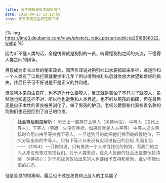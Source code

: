 ```yaml
---
title: 听不懂日语影响观影吗？
date: 2018-04-26 13:18:59
tags: 来来来喝完这杯还有三杯
---
```

{% img https://img3.doubanio.com/view/photo/s_ratio_poster/public/p2518856022.webp %}

因为听不懂人类的话，全程彷佛就是狗狗的一员，听得懂狗狗之间的交流，不懂得人类之间的纷争。

男孩成为市长以后的秘密政会，同声传译说对狗狗吐口水要抓起来坐牢，难道你和一个人类有了口角打架就要坐牢几年？所以得到权利以后就会放大欲望和曾经的损失。往后日子可不好说是不是正义的胜利呢。

流浪狗本来自由自在，也不造为什么要咬人，反正就是害怕了不开心了就咬人，虽然他也知道这样不对，所以他也避免和人类靠近。也不听从男孩的指挥，但在最后还是出于本性的善良被男驯化了，做了男孩的护卫。老板公爵那些代表权贵名称的狗狗们也还是回到了自己的位置。

> **社会等级制度解析：**
历史上一直存在上等人（保持地位），中等人（取代上等人），下等人（劳碌一生没有目标，如果有就是人人平等）
中等人追求目标时会用自由平等拉拢下等人，一旦达到目的就把他们推回被奴役地位，不久分裂出新的中等人。只有下等人从来没有实现过自己的目标
周而复始 ——《1984》
一只狗狗说，只有男孩一个人来寻找他的狗狗，而我们的主人从来没有想过来找我们。对于人类来说，在众人皆醉的社会还是要保持清醒，保持初心；对于那些勇敢站出来的人也要给予支持和帮助，至少不能仇恨的心态。

但是善良的狗狗啊，最后也不过是权贵和上层人的工具罢了
